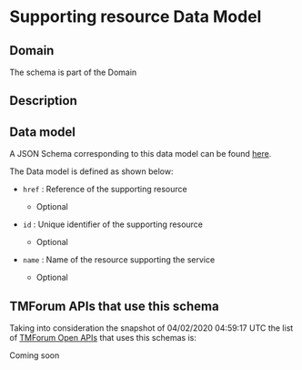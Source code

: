 # Supporting resource Data Model

## Domain

The  schema is part of the  Domain

## Description



## Data model

A JSON Schema corresponding to this data model can be found
[here](https://github.com/tmforum-rand/schemas/blob/candidates/Resource/SupportingResource.schema.json).

The Data model is defined as shown below:

- `href` : Reference of the supporting resource

  - Optional


- `id` : Unique identifier of the supporting resource

  - Optional


- `name` : Name of the resource supporting the service

  - Optional






## TMForum APIs that use this schema

Taking into consideration the snapshot of 04/02/2020 04:59:17 UTC the list of [TMForum Open APIs](https://www.tmforum.org/open-apis/) that uses this schemas is:

Coming soon
